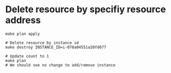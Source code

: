 # Delete resource by specifiy resource address

```
make plan apply

# Delete resource by instance id
make destroy INSTANCE_ID=i-078a04551a20fd077

# Update count to 1
make plan
# We should see no change to add/remove instance
```
